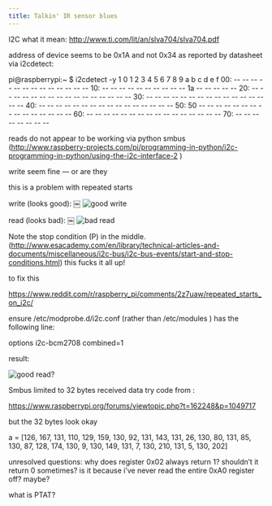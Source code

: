 ```yaml
---
title: Talkin' IR sensor blues
---
```


I2C what it mean: http://www.ti.com/lit/an/slva704/slva704.pdf

address of device seems to be 0x1A and not 0x34 as reported by datasheet via i2cdetect:

pi@raspberrypi:~ $ i2cdetect -y 1
     0  1  2  3  4  5  6  7  8  9  a  b  c  d  e  f
00:          -- -- -- -- -- -- -- -- -- -- -- -- -- 
10: -- -- -- -- -- -- -- -- -- -- 1a -- -- -- -- -- 
20: -- -- -- -- -- -- -- -- -- -- -- -- -- -- -- -- 
30: -- -- -- -- -- -- -- -- -- -- -- -- -- -- -- -- 
40: -- -- -- -- -- -- -- -- -- -- -- -- -- -- -- -- 
50: 50 -- -- -- -- -- -- -- -- -- -- -- -- -- -- -- 
60: -- -- -- -- -- -- -- -- -- -- -- -- -- -- -- -- 
70: -- -- -- -- -- -- -- --       

reads do not appear to be working via python smbus (http://www.raspberry-projects.com/pi/programming-in-python/i2c-programming-in-python/using-the-i2c-interface-2
)

write seem fine — or are they

this is a problem with repeated starts

write (looks good):
￼
![good write]({{site.baseurl}}/images/2016-10-24/1.png)

read (looks bad):
￼
![bad read]({{site.baseurl}}/images/2016-10-24/2.png)


Note the stop condition (P) in the middle. (http://www.esacademy.com/en/library/technical-articles-and-documents/miscellaneous/i2c-bus/i2c-bus-events/start-and-stop-conditions.html) this fucks it all up!

to fix this

https://www.reddit.com/r/raspberry_pi/comments/2z7uaw/repeated_starts_on_i2c/

ensure /etc/modprobe.d/i2c.conf (rather than /etc/modules ) has the following line:

options i2c-bcm2708 combined=1

result:

![good read?]({{site.baseurl}}/images/2016-10-24/3.png)

Smbus limited to 32 bytes received data try code from :

https://www.raspberrypi.org/forums/viewtopic.php?t=162248&p=1049717

but the 32 bytes look okay

a = [126,
 167,
 131,
 110,
 129,
 159,
 130,
 92,
 131,
 143,
 131,
 26,
 130,
 80,
 131,
 85,
 130,
 87,
 128,
 174,
 130,
 9,
 130,
 149,
 131,
 7,
 130,
 210,
 131,
 5,
 130,
 202]

unresolved questions: why does register 0x02 always return 1? shouldn’t it return 0 sometimes? is it because i’ve never read the entire 0xA0 register off? maybe?

what is PTAT?